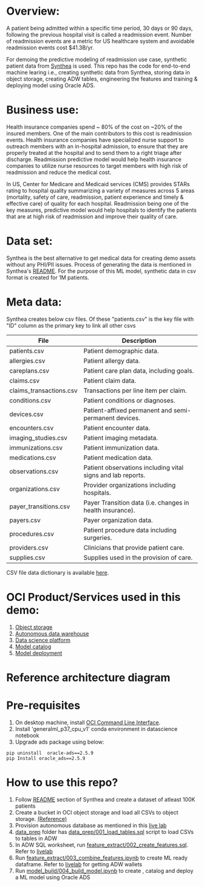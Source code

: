 # Overview:

A patient being admitted within a specific time period, 30 days or 90 days, following the previous hospital visit is called a readmission event. Number of readmission events are a metric for US healthcare system and avoidable readmission events cost $41.3B/yr. 

For demoing the predictive modeling of readmission use case, synthetic patient data from [Synthea](https://github.com/synthetichealth/synthea) is used. This repo has the code for end-to-end machine learing i.e., creating synthetic data from Synthea, storing data in object storage, creating ADW tables, engineering the features and training & deploying model using Oracle ADS.


# Business use:

Health insurance companies spend ~ 80\% of the cost on ~20\% of the insured members. One of the main contributors to this cost is readmission events. Health insurance companies have specialized nurse support to outreach members with an in-hospital admission, to ensure that they are properly treated at the hospital and to send them to a right triage after discharge. Readmission predictive model would help health insurance companies to utilize nurse resources to target members with high risk of readmission and reduce the medical cost.

In US, Center for Medicare and Medicaid services (CMS) provides STARs rating to hospital quality summarizing a variety of measures across 5 areas (mortality, safety of care, readmission, patient experience and timely & effective care) of quality for each hospital.  Readmission being one of the key measures, predictive model would help hospitals to identify the patients that are at high risk of readmission and improve their quality of care.


# Data set:

Synthea is the best alternative to get medical data for creating demo assets without any PHI/PII issues. Process of generating the data is mentioned in Synthea's [README](https://github.com/synthetichealth/synthea). For the purpose of this ML model, synthetic data in csv format is created for 1M patients.

# Meta data:

Synthea creates below csv files. Of these "patients.csv" is the key file with "ID" column as the primary key to link all other csvs


|File 	                   	|Description|
|---------------------------|-------------------|
|patients.csv 				|Patient demographic data.|
|allergies.csv 				|Patient allergy data.|
|careplans.csv			 	|Patient care plan data, including goals.|
|claims.csv 				|Patient claim data.|
|claims_transactions.csv 	|Transactions per line item per claim.|
|conditions.csv 			|Patient conditions or diagnoses.|
|devices.csv 				|Patient-affixed permanent and semi-permanent devices.|
|encounters.csv			 	|Patient encounter data.|
|imaging_studies.csv 		|Patient imaging metadata.|
|immunizations.csv 			|Patient immunization data.|
|medications.csv 			|Patient medication data.|
|observations.csv 			|Patient observations including vital signs and lab reports.|
|organizations.csv 			|Provider organizations including hospitals.|
|payer_transitions.csv 		|Payer Transition data (i.e. changes in health insurance).|
|payers.csv 				|Payer organization data.|
|procedures.csv 			|Patient procedure data including surgeries.|
|providers.csv 				|Clinicians that provide patient care.|
|supplies.csv 				|Supplies used in the provision of care.|

CSV file data dictionary is available [here](https://github-wiki-see.page/m/synthetichealth/synthea/wiki/CSV-File-Data-Dictionary).


# OCI Product/Services used in this demo:
1. [Object storage](https://docs.oracle.com/en-us/iaas/Content/Object/home.htm)
2. [Autonomous data warehouse](https://docs.oracle.com/en/cloud/paas/autonomous-data-warehouse-cloud/)
3. [Data science platform](https://docs.oracle.com/en-us/iaas/data-science/using/data-science.htm)
4. [Model catalog](https://docs.oracle.com/en-us/iaas/data-science/using/models-about.htm)
5. [Model deployment](https://docs.oracle.com/en-us/iaas/data-science/using/model-dep-about.htm)


# Reference architecture diagram

# Pre-requisites
1. On desktop machine, install [OCI Command Line Interface](https://docs.oracle.com/en-us/iaas/Content/API/SDKDocs/cliinstall.htm).  
2. Install 'generalml_p37_cpu_v1' conda environment in datascience notebook
3. Upgrade ads package using below: 
```
pip uninstall  oracle-ads==2.5.9
pip Install oracle_ads==2.5.9
```



# How to use this repo?
1. Follow [README](https://github.com/synthetichealth/synthea) section of Synthea and create a dataset of atleast 100K patients 
2. Create a bucket in OCI object storage and load all CSVs to object storage. [(Reference)](https://docs.oracle.com/en-us/iaas/tools/oci-cli/3.8.1/oci_cli_docs/cmdref/os/object/put.html)
3. Provision autonomous database as mentioned in this [live lab](https://apexapps.oracle.com/pls/apex/dbpm/r/livelabs/workshop-attendee-2?p210_workshop_id=553&p210_type=2&session=117445891684673)
3. [data_prep](https://github.com/Chandrak1907/Synthea_readmission/tree/main/data_prep) folder has [data_prep/001_load_tables.sql](https://github.com/Chandrak1907/Synthea_readmission/blob/main/data_prep/001_load_tables.sql) script to load CSVs to tables in ADW
4.  In ADW SQL worksheet, run [feature_extract/002_create_features.sql](https://github.com/Chandrak1907/Synthea_readmission/blob/main/feature_extract/002_create_features.sql). Refer to [livelab](https://oracle.github.io/learning-library/data-management-library/autonomous-database/shared/workshops/freetier-indepth/?lab=adb-query)
5. Run [feature_extract/003_combine_features.ipynb](https://github.com/Chandrak1907/Synthea_readmission/blob/main/feature_extract/003_combine_features.ipynb) to create ML ready dataframe. Refer to [livelab](https://oracle.github.io/learning-library/data-management-library/autonomous-database/shared/workshops/freetier-indepth/?lab=adw-connection-wallet) for getting ADW wallets
6. Run [model_build/004_build_model.ipynb](https://github.com/Chandrak1907/Synthea_readmission/blob/main/model_build/004_build_model.ipynb) to create , catalog and deploy a ML model using Oracle ADS


